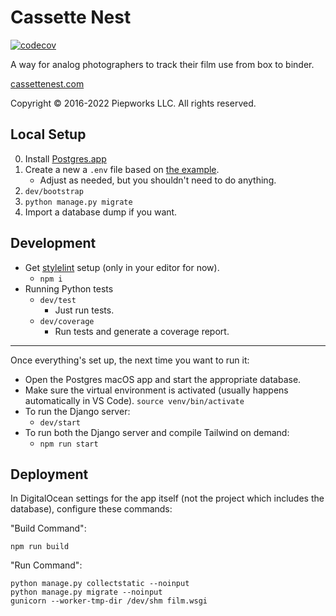 # Cassette Nest

[![codecov](https://codecov.io/gh/trey/cassettenest/branch/tailwind/graph/badge.svg?token=jRevCZkCfH)](https://codecov.io/gh/trey/cassettenest)

A way for analog photographers to track their film use from box to binder.

[cassettenest.com](http://cassettenest.com)

Copyright &copy; 2016-2022 Piepworks LLC. All rights reserved.

## Local Setup

0. Install [Postgres.app](https://postgresapp.com)
1. Create a new a `.env` file based on [the example](example-local.env).
    - Adjust as needed, but you shouldn't need to do anything.
2. `dev/bootstrap`
3. `python manage.py migrate`
4. Import a database dump if you want.

## Development

- Get [stylelint](https://stylelint.io/) setup (only in your editor for now).
    - `npm i`
- Running Python tests
    - `dev/test`
        - Just run tests.
    - `dev/coverage`
        - Run tests and generate a coverage report.

---

Once everything's set up, the next time you want to run it:

- Open the Postgres macOS app and start the appropriate database.
- Make sure the virtual environment is activated (usually happens automatically in VS Code).
    `source venv/bin/activate`
- To run the Django server:
    - `dev/start`
- To run both the Django server and compile Tailwind on demand:
    - `npm run start`

## Deployment

In DigitalOcean settings for the app itself (not the project which includes the database), configure these commands:

"Build Command":

```
npm run build
```

"Run Command":

```
python manage.py collectstatic --noinput
python manage.py migrate --noinput
gunicorn --worker-tmp-dir /dev/shm film.wsgi
```
